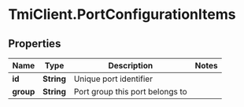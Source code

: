 # TmiClient.PortConfigurationItems

## Properties
Name | Type | Description | Notes
------------ | ------------- | ------------- | -------------
**id** | **String** | Unique port identifier | 
**group** | **String** | Port group this port belongs to | 

